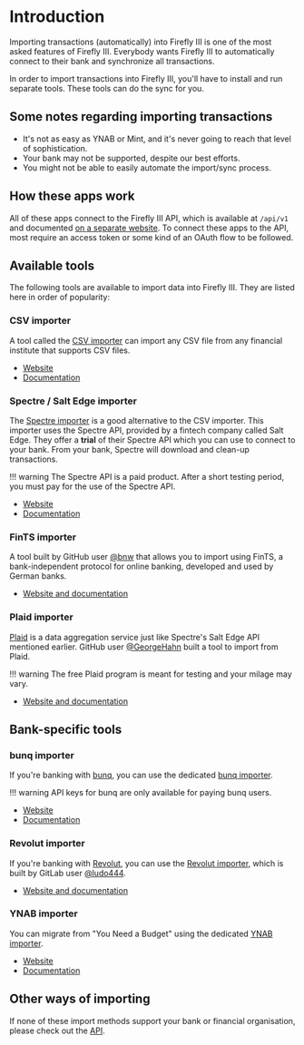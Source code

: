 # Introduction

Importing transactions (automatically) into Firefly III is one of the most asked features of Firefly III. Everybody wants Firefly III to automatically connect to their bank and synchronize all transactions.

In order to import transactions into Firefly III, you'll have to install and run separate tools. These tools can do the sync for you.

## Some notes regarding importing transactions

* It's not as easy as YNAB or Mint, and it's never going to reach that level of sophistication.
* Your bank may not be supported, despite our best efforts.
* You might not be able to easily automate the import/sync process.

## How these apps work

All of these apps connect to the Firefly III API, which is available at `/api/v1` and documented [on a separate website](https://api-docs.firefly-iii.org/). To connect these apps to the API, most require an access token or some kind of an OAuth flow to be followed.

## Available tools

The following tools are available to import data into Firefly III. They are listed here in order of popularity:

### CSV importer

A tool called the [CSV importer](http://github.com/firefly-iii/csv-importer) can import any CSV file from any financial institute that supports CSV files.

- [Website](http://github.com/firefly-iii/csv-importer)
- [Documentation](../../../csv)

### Spectre / Salt Edge importer


The [Spectre importer](http://github.com/firefly-iii/spectre-importer) is a good alternative to the CSV importer. This importer uses the Spectre API, provided by a fintech company called Salt Edge. They offer a **trial** of their Spectre API which you can use to connect to your bank. From your bank, Spectre will download and clean-up transactions.

!!! warning
    The Spectre API is a paid product. After a short testing period, you must pay for the use of the Spectre API.

- [Website](http://github.com/firefly-iii/spectre-importer)
- [Documentation](../../../other-data-importers)

### FinTS importer

A tool built by GitHub user [@bnw](https://github.com/bnw) that allows you to import using FinTS, a bank-independent protocol for online banking, developed and used by German banks. 

- [Website and documentation](https://github.com/bnw/firefly-iii-fints-importer)

### Plaid importer

[Plaid](https://plaid.com/) is a data aggregation service just like Spectre's Salt Edge API mentioned earlier. GitHub user [@GeorgeHahn](https://gitlab.com/GeorgeHahn) built a tool to import from Plaid.

!!! warning
    The free Plaid program is meant for testing and your milage may vary.

- [Website and documentation](https://gitlab.com/GeorgeHahn/firefly-plaid-connector)

## Bank-specific tools

### bunq importer

If you're banking with [bunq](https://www.bunq.com/), you can use the dedicated [bunq importer](http://github.com/firefly-iii/bunq-importer).

!!! warning
    API keys for bunq are only available for paying bunq users.

- [Website](http://github.com/firefly-iii/bunq-importer)
- [Documentation](../../../other-data-importers)

### Revolut importer

If you're banking with [Revolut](https://www.revolut.com/), you can use the [Revolut importer](https://gitlab.com/ludo444/fireflyrevoluttransactions), which is built by GitLab user [@ludo444](https://gitlab.com/ludo444).

- [Website and documentation](https://gitlab.com/ludo444/fireflyrevoluttransactions)

### YNAB importer

You can migrate from "You Need a Budget" using the dedicated [YNAB importer](http://github.com/firefly-iii/ynab-importer).

- [Website](https://github.com/firefly-iii/ynab-importer)
- [Documentation](../../../other-data-importers)


## Other ways of importing

If none of these import methods support your bank or financial organisation, please check out the [API](../api.md).
